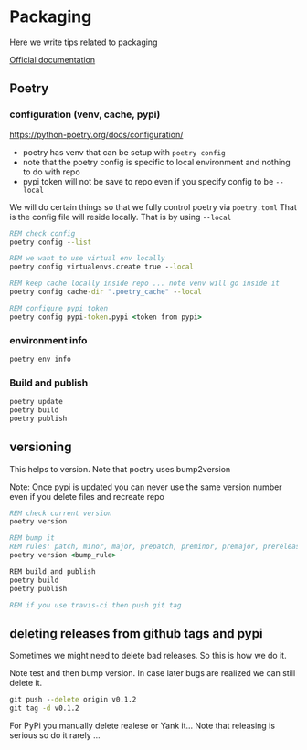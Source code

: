 # Packaging

Here we write tips related to packaging

[Official documentation](https://python-poetry.org/docs)

## Poetry

### configuration (venv, cache, pypi)

https://python-poetry.org/docs/configuration/

+ poetry has venv that can be setup with `poetry config`
+ note that the poetry config is specific to local environment and nothing to do with repo
+ pypi token will not be save to repo even if you specify config to be `--local`

We will do certain things so that we fully control poetry via `poetry.toml`
That is the config file will reside locally. That is by using `--local`

```cmd
REM check config
poetry config --list

REM we want to use virtual env locally
poetry config virtualenvs.create true --local

REM keep cache locally inside repo ... note venv will go inside it
poetry config cache-dir ".poetry_cache" --local

REM configure pypi token
poetry config pypi-token.pypi <token from pypi>
```

### environment info

```cmd
poetry env info
```


### Build and publish

```cmd
poetry update
poetry build
poetry publish
```


## versioning

This helps to version. Note that poetry uses bump2version


Note: Once pypi is updated you can never use the same version number even if you
  delete files and recreate repo


```cmd
REM check current version
poetry version

REM bump it
REM rules: patch, minor, major, prepatch, preminor, premajor, prerelease
poetry version <bump_rule>

REM build and publish
poetry build
poetry publish

REM if you use travis-ci then push git tag
```


## deleting releases from github tags and pypi

Sometimes we might need to delete bad releases. So this is how we do it.

Note test and then bump version. In case later bugs are realized we can still delete it.

```cmd
git push --delete origin v0.1.2
git tag -d v0.1.2
```

For PyPi you manually delete realese or Yank it...
Note that releasing is serious so do it rarely ...
